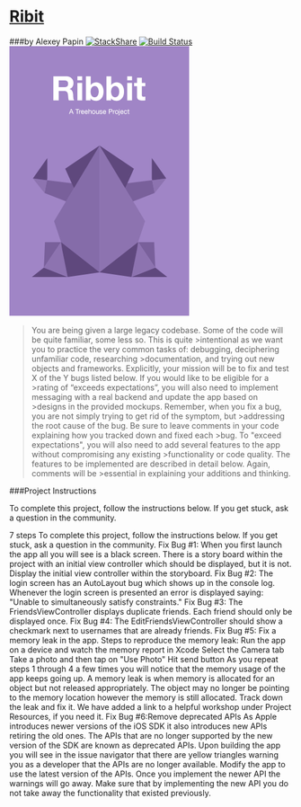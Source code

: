 # [Ribit](https://teamtreehouse.com/projects/debug-and-extend-a-large-codebase)
###by Alexey Papin  [![StackShare](https://img.shields.io/badge/tech-stack-0690fa.svg?style=flat)](https://stackshare.io/zzheads/zzheads-at-gmail-com) [![Build Status](https://travis-ci.org/Jintin/Swimat.svg?branch=master)](https://travis-ci.org/Jintin/Swimat)
<img src="Default.png">

>You are being given a large legacy codebase. Some of the code will be quite familiar, some less so. This is quite >intentional as we want you to practice the very common tasks of: debugging, deciphering unfamiliar code, researching >documentation, and trying out new objects and frameworks.
>Explicitly, your mission will be to fix and test X of the Y bugs listed below. If you would like to be eligible for a >rating of “exceeds expectations”, you will also need to implement messaging with a real backend and update the app based on >designs in the provided mockups. Remember, when you fix a bug, you are not simply trying to get rid of the symptom, but >addressing the root cause of the bug. Be sure to leave comments in your code explaining how you tracked down and fixed each >bug.
>To "exceed expectations", you will also need to add several features to the app without compromising any existing >functionality or code quality. The features to be implemented are described in detail below. Again, comments will be >essential in explaining your additions and thinking.

###Project Instructions

To complete this project, follow the instructions below. If you get stuck, ask a question in the community.

 7 steps
To complete this project, follow the instructions below. If you get stuck, ask a question in the community.
Fix Bug #1:
When you first launch the app all you will see is a black screen. There is a story board within the project with an initial view controller which should be displayed, but it is not. Display the initial view controller within the storyboard.
Fix Bug #2:
The login screen has an AutoLayout bug which shows up in the console log. Whenever the login screen is presented an error is displayed saying: "Unable to simultaneously satisfy constraints."
Fix Bug #3:
The FriendsViewController displays duplicate friends. Each friend should only be displayed once.
Fix Bug #4:
The EditFriendsViewController should show a checkmark next to usernames that are already friends.
Fix Bug #5:
Fix a memory leak in the app. Steps to reproduce the memory leak:
Run the app on a device and watch the memory report in Xcode
Select the Camera tab
Take a photo and then tap on "Use Photo"
Hit send button As you repeat steps 1 through 4 a few times you will notice that the memory usage of the app keeps going up. A memory leak is when memory is allocated for an object but not released appropriately. The object may no longer be pointing to the memory location however the memory is still allocated. Track down the leak and fix it. We have added a link to a helpful workshop under Project Resources, if you need it.
Fix Bug #6:Remove deprecated APIs
As Apple introduces newer versions of the iOS SDK it also introduces new APIs retiring the old ones. The APIs that are no longer supported by the new version of the SDK are known as deprecated APIs. Upon building the app you will see in the issue navigator that there are yellow triangles warning you as a developer that the APIs are no longer available. Modify the app to use the latest version of the APIs. Once you implement the newer API the warnings will go away. Make sure that by implementing the new API you do not take away the functionality that existed previously.

